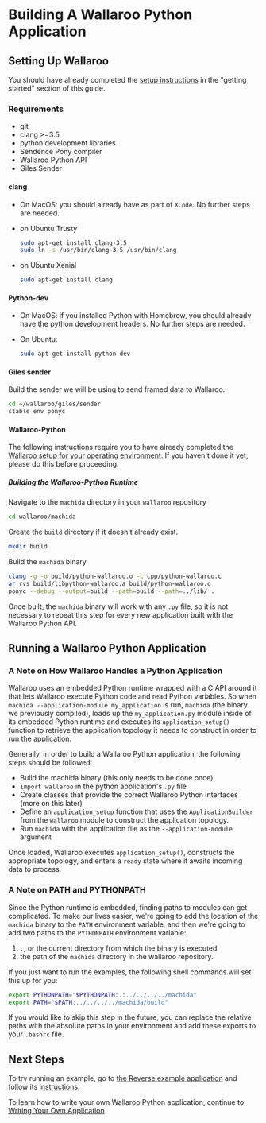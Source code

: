 # Building A Wallaroo Python Application

## Setting Up Wallaroo

You should have already completed the [setup instructions](/book/getting-started/setup.md) in the "getting started" section of this guide.

### Requirements

* git
* clang >=3.5
* python development libraries
* Sendence Pony compiler
* Wallaroo Python API
* Giles Sender

#### clang

* On MacOS: you should already have as part of `XCode`. No further steps are needed.

* on Ubuntu Trusty
  ```bash
  sudo apt-get install clang-3.5
  sudo ln -s /usr/bin/clang-3.5 /usr/bin/clang
  ```

* on Ubuntu Xenial
  ```bash
  sudo apt-get install clang
  ```

#### Python-dev

* On MacOS: if you installed Python with Homebrew, you should already have the python development headers. No further steps are needed.

* On Ubuntu:
  ```bash
  sudo apt-get install python-dev
  ```

#### Giles sender

Build the sender we will be using to send framed data to Wallaroo.

```bash
cd ~/wallaroo/giles/sender
stable env ponyc
```

#### Wallaroo-Python

The following instructions require you to have already completed the [Wallaroo setup for your operating environment](/book/getting-started/setup.md). If you haven't done it yet, please do this before proceeding.


##### Building the Wallaroo-Python Runtime

Navigate to the `machida` directory in your `wallaroo` repository

```bash
cd wallaroo/machida
```

Create the `build` directory if it doesn't already exist.

```bash
mkdir build
```

Build the `machida` binary

```bash
clang -g -o build/python-wallaroo.o -c cpp/python-wallaroo.c
ar rvs build/libpython-wallaroo.a build/python-wallaroo.o
ponyc --debug --output=build --path=build --path=../lib/ .
```

Once built, the `machida` binary will work with any `.py` file, so it is not necessary to repeat this step for every new application built with the Wallaroo Python API.

## Running a Wallaroo Python Application

### A Note on How Wallaroo Handles a Python Application

Wallaroo uses an embedded Python runtime wrapped with a C API around it that lets Wallaroo execute Python code and read Python variables. So when `machida --application-module my_application` is run, `machida` (the binary we previously compiled), loads up the `my_application.py` module inside of its embedded Python runtime and executes its `application_setup()` function to retrieve the application topology it needs to construct in order to run the application.

Generally, in order to build a Wallaroo Python application, the following steps should be followed:

* Build the machida binary (this only needs to be done once)
* `import wallaroo` in the python application's `.py` file
* Create classes that provide the correct Wallaroo Python interfaces (more on this later)
* Define an `application_setup` function that uses the `ApplicationBuilder` from the `wallaroo` module to construct the application topology.
* Run `machida` with the application file as the `--application-module` argument

Once loaded, Wallaroo executes `application_setup()`, constructs the appropriate topology, and enters a `ready` state where it awaits incoming data to process.

### A Note on PATH and PYTHONPATH

Since the Python runtime is embedded, finding paths to modules can get complicated. To make our lives easier, we're going to add the location of the `machida` binary to the `PATH` environment variable, and then we're going to add two paths to the `PYTHONPATH` environment variable:
1. `.`, or the current directory from which the binary is executed
2. the path of the `machida` directory in the wallaroo repository.

If you just want to run the examples, the following shell commands will set this up for you:

```bash
export PYTHONPATH="$PYTHONPATH:.:../../../../machida"
export PATH="$PATH:../../../../machida/build"
```

If you would like to skip this step in the future, you can replace the relative paths with the absolute paths in your environment and add these exports to your `.bashrc` file.

## Next Steps

To try running an example, go to [the Reverse example application](https://github.com/Sendence/wallaroo/tree/master/book/examples/python/reverse/) and follow its [instructions](/book/examples/python/reverse/README.md).

To learn how to write your own Wallaroo Python application, continue to [Writing Your Own Application](writing-your-own-application.md)
